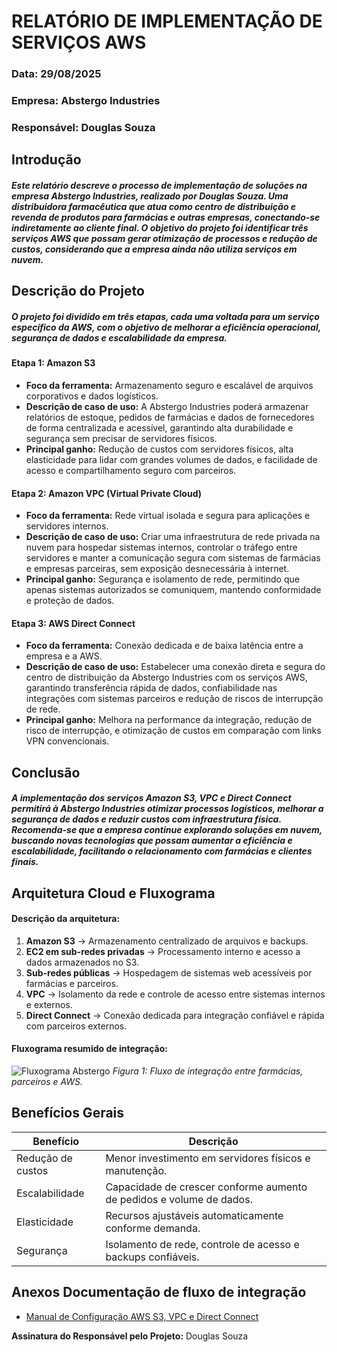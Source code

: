 
# RELATÓRIO DE IMPLEMENTAÇÃO DE SERVIÇOS AWS

### **Data:** 29/08/2025

### **Empresa:** Abstergo Industries

### **Responsável:** Douglas Souza


## Introdução

##### Este relatório descreve o processo de implementação de soluções na empresa **Abstergo Industries**, realizado por **Douglas Souza**. Uma distribuidora farmacêutica que atua como centro de distribuição e revenda de produtos para farmácias e outras empresas, conectando-se indiretamente ao cliente final. O objetivo do projeto foi identificar três serviços AWS que possam gerar otimização de processos e redução de custos, considerando que a empresa ainda não utiliza serviços em nuvem.
## Descrição do Projeto

##### O projeto foi dividido em três etapas, cada uma voltada para um serviço específico da AWS, com o objetivo de melhorar a eficiência operacional, segurança de dados e escalabilidade da empresa.

#### **Etapa 1:** Amazon S3

- **Foco da ferramenta:** Armazenamento seguro e escalável de arquivos corporativos e dados logísticos.
- **Descrição de caso de uso:** A Abstergo Industries poderá armazenar relatórios de estoque, pedidos de farmácias e dados de fornecedores de forma centralizada e acessível, garantindo alta durabilidade e segurança sem precisar de servidores físicos.
- **Principal ganho:** Redução de custos com servidores físicos, alta elasticidade para lidar com grandes volumes de dados, e facilidade de acesso e compartilhamento seguro com parceiros.

#### **Etapa 2:** Amazon VPC (Virtual Private Cloud)

- **Foco da ferramenta:** Rede virtual isolada e segura para aplicações e servidores internos.
- **Descrição de caso de uso:** Criar uma infraestrutura de rede privada na nuvem para hospedar sistemas internos, controlar o tráfego entre servidores e manter a comunicação segura com sistemas de farmácias e empresas parceiras, sem exposição desnecessária à internet.
- **Principal ganho:** Segurança e isolamento de rede, permitindo que apenas sistemas autorizados se comuniquem, mantendo conformidade e proteção de dados.

#### **Etapa 3:** AWS Direct Connect

- **Foco da ferramenta:** Conexão dedicada e de baixa latência entre a empresa e a AWS.
- **Descrição de caso de uso:** Estabelecer uma conexão direta e segura do centro de distribuição da Abstergo Industries com os serviços AWS, garantindo transferência rápida de dados, confiabilidade nas integrações com sistemas parceiros e redução de riscos de interrupção de rede.
- **Principal ganho:** Melhora na performance da integração, redução de risco de interrupção, e otimização de custos em comparação com links VPN convencionais.

## Conclusão

##### A implementação dos serviços **Amazon S3**, **VPC** e **Direct Connect** permitirá à **Abstergo Industries** otimizar processos logísticos, melhorar a segurança de dados e reduzir custos com infraestrutura física. Recomenda-se que a empresa continue explorando soluções em nuvem, buscando novas tecnologias que possam aumentar a eficiência e escalabilidade, facilitando o relacionamento com farmácias e clientes finais.
## Arquitetura Cloud e Fluxograma

#### **Descrição da arquitetura:**

1. **Amazon S3** → Armazenamento centralizado de arquivos e backups.
2. **EC2 em sub-redes privadas** → Processamento interno e acesso a dados armazenados no S3.
3. **Sub-redes públicas** → Hospedagem de sistemas web acessíveis por farmácias e parceiros.
4. **VPC** → Isolamento da rede e controle de acesso entre sistemas internos e externos.
5. **Direct Connect** → Conexão dedicada para integração confiável e rápida com parceiros externos.


#### Fluxograma resumido de integração:

![Fluxograma Abstergo](https://github.com/user-attachments/assets/2e4e212f-ef23-4b44-bcfd-456456e934d9)
*Figura 1: Fluxo de integração entre farmácias, parceiros e AWS.*



## Benefícios Gerais

| Benefício       | Descrição |
|-----------------|-----------|
| Redução de custos | Menor investimento em servidores físicos e manutenção. |
| Escalabilidade    | Capacidade de crescer conforme aumento de pedidos e volume de dados. |
| Elasticidade      | Recursos ajustáveis automaticamente conforme demanda. |
| Segurança         | Isolamento de rede, controle de acesso e backups confiáveis. |



## Anexos Documentação de fluxo de integração

- [Manual de Configuração AWS S3, VPC e Direct Connect](https://github.com/user-attachments/files/22056642/Relatorio_ABNT_AWS_Abstergo.docx)


**Assinatura do Responsável pelo Projeto:**
Douglas Souza







